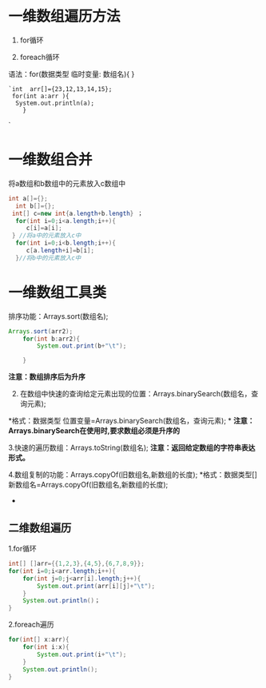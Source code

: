 # 一维数组遍历方法 #

1. for循环


2. foreach循环

语法：for(数据类型  临时变量: 数组名){
   }

    `int  arr[]={23,12,13,14,15};
     for(int a:arr ){
      System.out.println(a);
        }  

`

# 一维数组合并 #

将a数组和b数组中的元素放入c数组中

```java
int a[]={};
  int b[]={};
 int[] c=new int{a.length+b.length} ；
  for(int i=0;i<a.length;i++){
     c[i]=a[i];
 } //将a中的元素放入c中
  for(int i=0;i<b.length;i++){
     c[a.length+i]=b[i];
  }//将b中的元素放入c中
```

# 一维数组工具类 #

 排序功能：Arrays.sort(数组名);

```java
Arrays.sort(arr2);
    for(int b:arr2){
        System.out.print(b+"\t");

    }
```
**注意：数组排序后为升序**

2. 在数组中快速的查询给定元素出现的位置：Arrays.binarySearch(数组名，查询元素);

*格式：数据类型  位置变量=Arrays.binarySearch(数组名，查询元素);  *
**注意：Arrays.binarySearch在使用时,要求数组必须是升序的**

3.快速的遍历数组：Arrays.toString(数组名);
**注意：返回给定数组的字符串表达形式。**

4.数组复制的功能：Arrays.copyOf(旧数组名,新数组的长度);
*格式：数据类型[]  新数组名=Arrays.copyOf(旧数组名,新数组的长度);	

*

## 二维数组遍历

1.for循环

```java
int[] []arr={{1,2,3},{4,5},{6,7,8,9}};
for(int i=0;i<arr.length;i++){
    for(int j=0;j<arr[i].length;j++){
        System.out.print(arr[i][j]+"\t");
    }
    System.out.println()；
}
```

2.foreach遍历

```java
for(int[] x:arr){
    for(int i:x){
        System.out.print(i+"\t");
    }
    System.out.println();
}
```



 

